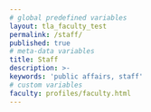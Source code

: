 ```yaml
---
# global predefined variables
layout: tla_faculty_test
permalink: /staff/
published: true
# meta-data variables
title: Staff
description: >-
keywords: 'public affairs, staff'
# custom variables
faculty: profiles/faculty.html
---
```

